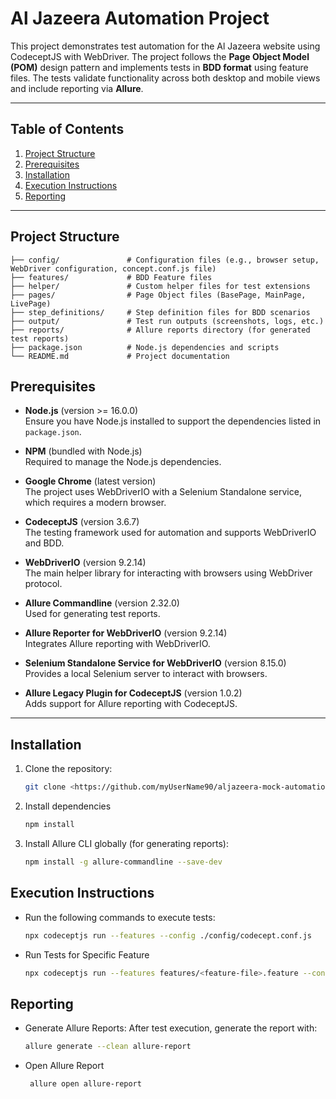 # Al Jazeera Automation Project

This project demonstrates test automation for the Al Jazeera website using CodeceptJS with WebDriver. The project follows the **Page Object Model (POM)** design pattern and implements tests in **BDD format** using feature files. The tests validate functionality across both desktop and mobile views and include reporting via **Allure**.

---

## Table of Contents

1. [Project Structure](#project-structure)
2. [Prerequisites](#prerequisites)
3. [Installation](#installation)
4. [Execution Instructions](#execution-instructions)
5. [Reporting](#reporting)
---

## Project Structure

````
├── config/               # Configuration files (e.g., browser setup, WebDriver configuration, concept.conf.js file)
├── features/             # BDD Feature files
├── helper/               # Custom helper files for test extensions
├── pages/                # Page Object files (BasePage, MainPage, LivePage)
├── step_definitions/     # Step definition files for BDD scenarios
├── output/               # Test run outputs (screenshots, logs, etc.)
├── reports/              # Allure reports directory (for generated test reports)
├── package.json          # Node.js dependencies and scripts
└── README.md             # Project documentation 
````


## Prerequisites

- **Node.js** (version >= 16.0.0)  
  Ensure you have Node.js installed to support the dependencies listed in `package.json`.

- **NPM** (bundled with Node.js)  
  Required to manage the Node.js dependencies.

- **Google Chrome** (latest version)  
  The project uses WebDriverIO with a Selenium Standalone service, which requires a modern browser.

- **CodeceptJS** (version 3.6.7)  
  The testing framework used for automation and supports WebDriverIO and BDD.

- **WebDriverIO** (version 9.2.14)  
  The main helper library for interacting with browsers using WebDriver protocol.

- **Allure Commandline** (version 2.32.0)  
  Used for generating test reports.

- **Allure Reporter for WebDriverIO** (version 9.2.14)  
  Integrates Allure reporting with WebDriverIO.

- **Selenium Standalone Service for WebDriverIO** (version 8.15.0)  
  Provides a local Selenium server to interact with browsers.

- **Allure Legacy Plugin for CodeceptJS** (version 1.0.2)  
  Adds support for Allure reporting with CodeceptJS.

---

## Installation

1. Clone the repository:
   ```bash
   git clone <https://github.com/myUserName90/aljazeera-mock-automation.git>

2. Install dependencies

    ``` bash
   npm install
3. Install Allure CLI globally (for generating reports):

   ```bash
   npm install -g allure-commandline --save-dev

## Execution Instructions
 
- Run the following commands to execute tests:

   ````bash
   npx codeceptjs run --features --config ./config/codecept.conf.js

- Run Tests for Specific Feature
  ```bash 
  npx codeceptjs run --features features/<feature-file>.feature --config ./config/codecept.conf.js

## Reporting

- Generate Allure Reports: After test execution, generate the report with:

  ```bash
  allure generate --clean allure-report

- Open Allure Report
  ```bash
   allure open allure-report
